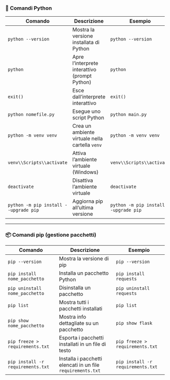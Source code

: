 ### 🐍 **Comandi Python**

| Comando                                 | Descrizione                                       | Esempio                                 |
| --------------------------------------- | ------------------------------------------------- | --------------------------------------- |
| `python --version`                    | Mostra la versione installata di Python           | `python --version`                    |
| `python`                              | Apre l’interprete interattivo (prompt Python)    | `python`                              |
| `exit()`                              | Esce dall’interprete interattivo                 | `exit()`                              |
| `python nomefile.py`                  | Esegue uno script Python                          | `python main.py`                      |
| `python -m venv venv`                 | Crea un ambiente virtuale nella cartella `venv` | `python -m venv venv`                 |
| `venv\\Scripts\\activate`             | Attiva l’ambiente virtuale (Windows)             | `venv\\Scripts\\activate`             |
| `deactivate`                          | Disattiva l’ambiente virtuale                    | `deactivate`                          |
| `python -m pip install --upgrade pip` | Aggiorna pip all’ultima versione                 | `python -m pip install --upgrade pip` |

---

### 📦 **Comandi pip (gestione pacchetti)**

| Comando                             | Descrizione                                                   | Esempio                             |
| ----------------------------------- | ------------------------------------------------------------- | ----------------------------------- |
| `pip --version`                   | Mostra la versione di pip                                     | `pip --version`                   |
| `pip install nome_pacchetto`      | Installa un pacchetto Python                                  | `pip install requests`            |
| `pip uninstall nome_pacchetto`    | Disinstalla un pacchetto                                      | `pip uninstall requests`          |
| `pip list`                        | Mostra tutti i pacchetti installati                           | `pip list`                        |
| `pip show nome_pacchetto`         | Mostra info dettagliate su un pacchetto                       | `pip show flask`                  |
| `pip freeze > requirements.txt`   | Esporta i pacchetti installati in un file di testo            | `pip freeze > requirements.txt`   |
| `pip install -r requirements.txt` | Installa i pacchetti elencati in un file `requirements.txt` | `pip install -r requirements.txt` |
